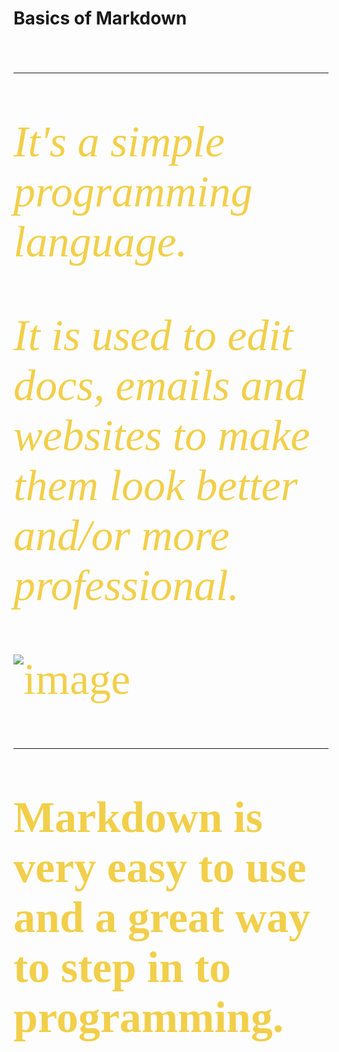# Basics of Markdown
<span style="color: #f2cf4a; font-family: Babas; font-size: 5em;">
<hr>


*It's a simple programming language.*

*It is used to edit docs, emails and websites to make them look better and/or more professional.*

![image](https://github.com/capps14e/reading-notes/assets/143365157/0ba5577b-8ca0-4ebb-961a-99e4e158b616)

<hr>

**Markdown is very easy to use and a great way to step in to programming.**

